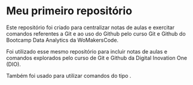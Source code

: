 # Meu primeiro repositório

Este repositório foi criado para centralizar notas de aulas e exercitar comandos referentes a Git e ao uso do Github pelo curso Git e Github do Bootcamp Data Analytics da WoMakersCode. 

Foi utilizado esse mesmo repositório para incluir notas de aulas e comandos explorados pelo curso de Git e Github da Digital Inovation One (DIO).

Também foi usado para utilizar comandos do tipo <Markdown>. 


